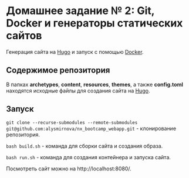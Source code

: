 # Домашнее задание № 2: Git, Docker и генераторы статических сайтов

Генерация сайта на [Hugo](https://gohugo.io/) и запуск с помощью [Docker](https://www.docker.com/).

## Содержимое репозитория

В папках **archetypes**, **content**, **resources**, **themes**, а также **config.toml** находятся исходные файлы для создания сайта на [Hugo](https://gohugo.io/).

## Запуск

```git clone --recurse-submodules --remote-submodules git@github.com:alysmirnova/nx_bootcamp_webapp.git``` - клонирование репозитория.

```bash build.sh``` - команда для сборки сайта и создания образа.

```bash run.sh``` - команда для создания контейнера и запуска сайта. 

Посмотреть сайт можно на http://localhost:8080/.
